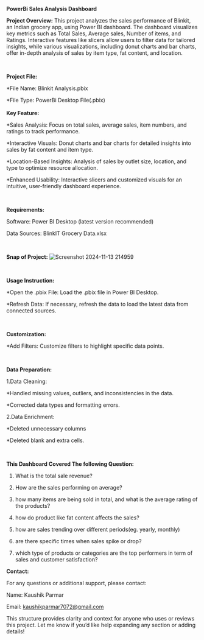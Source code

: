 ****PowerBi Sales Analysis Dashboard****

**Project Overview:**
 This project analyzes the sales performance of Blinkit, an Indian grocery app, using Power BI dashboard. The dashboard visualizes key metrics such as Total Sales, Average sales, Number of items, and Ratings. Interactive features like slicers allow users to filter data for tailored insights, while various visualizations, including donut charts and bar charts, offer in-depth analysis of sales by item type, fat content, and location.

<br/>

**Project File:** 

*File Name: Blinkit Analysis.pbix

*File Type: PowerBi Desktop File(.pbix)
<br>
<br/>
**Key Feature:** 

*Sales Analysis: Focus on total sales, average sales, item numbers, and ratings to track performance.

*Interactive Visuals: Donut charts and bar charts for detailed insights into sales by fat content and item type.

*Location-Based Insights: Analysis of sales by outlet size, location, and type to optimize resource allocation.

*Enhanced Usability: Interactive slicers and customized visuals for an intuitive, user-friendly dashboard experience.

<br/>

**Requirements:** 

Software: Power BI Desktop (latest version recommended)

Data Sources: BlinkIT Grocery Data.xlsx

<br/>


**Snap of Project:** 
![Screenshot 2024-11-13 214959](https://github.com/user-attachments/assets/9d7b6072-10e1-4aec-8fa4-6318b1f47c3c)

<br/>



**Usage Instruction:**

*Open the .pbix File: Load the .pbix file in Power BI Desktop.

*Refresh Data: If necessary, refresh the data to load the latest data from connected sources.

<br/>


**Customization:**

*Add Filters: Customize filters to highlight specific data points.

<br/>


**Data Preparation:**

1.Data Cleaning:

*Handled missing values, outliers, and inconsistencies in the data.

*Corrected data types and formatting errors.

2.Data Enrichment:

*Deleted unnecessary columns

*Deleted blank and extra cells.

<br/>


**This Dashboard Covered The following Question:**

1. What is the total sale revenue?
 
2. How are the sales performing on average?
 
3. how many items are being sold in total, and what is the average rating of the products?
 
4. how do product like fat content affects the sales?
  
5. how are sales trending over different periods(eg. yearly, monthly)
    
6. are there specific times when sales spike or drop?
    
7. which type of products or categories are the top performers in term of sales and customer satisfaction?


**Contact:** 

For any questions or additional support, please contact:


Name: Kaushik Parmar

Email: kaushikparmar7072@gmail.com

This structure provides clarity and context for anyone who uses or reviews this project. Let me know if you’d like help expanding any section or adding details!


